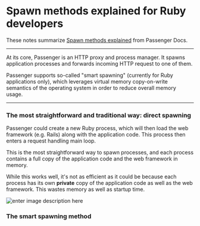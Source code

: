 # Spawn methods explained  for Ruby developers
These notes summarize [Spawn methods explained](https://www.phusionpassenger.com/library/indepth/ruby/spawn_methods/) from Passenger Docs. 

---

At its core, Passenger is an HTTP proxy and process manager. It spawns application processes and forwards incoming HTTP request to one of them.

Passenger supports so-called "smart spawning" (currently for Ruby applications only), which leverages virtual memory copy-on-write semantics of the operating system in order to reduce overall memory usage.

---

### The most straightforward and traditional way: direct spawning

Passenger could create a new Ruby process, which will then load the web framework (e.g. Rails) along with the application code. This process then enters a request handling main loop.

This is the most straightforward way to spawn processes, and each process contains a full copy of the application code and the web framework in memory.

While this works well, it's not as efficient as it could be because each process has its own **private** copy of the application code as well as the web framework. This wastes memory as well as startup time.

![enter image description here](https://www.phusionpassenger.com/library/indepth/spawn_methods/direct_spawning-7fd82545.png)
### The smart spawning method


<!--stackedit_data:
eyJoaXN0b3J5IjpbMTMxNTgxNzMwMSwtMTg5MjI2MjQ3LC01MT
Y5NzE5MTJdfQ==
-->